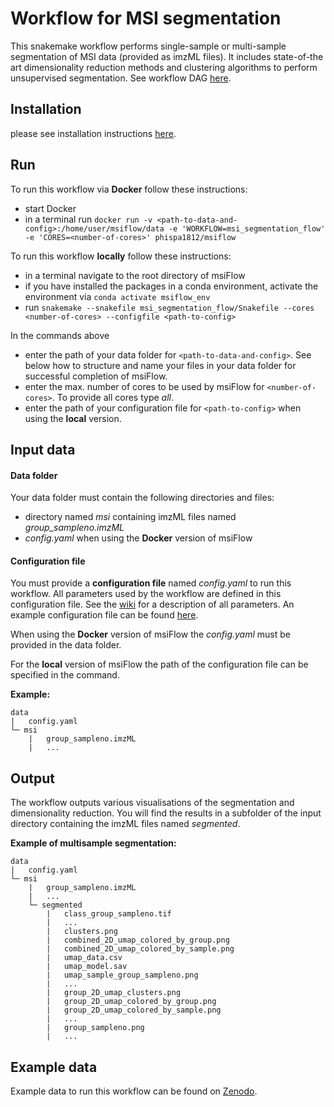 # Workflow for MSI segmentation
This snakemake workflow performs single-sample or multi-sample segmentation of MSI data (provided as imzML files).
It includes state-of-the art dimensionality reduction methods and clustering algorithms to perform unsupervised 
segmentation. See workflow DAG [here](https://github.com/Immunodynamics-Engel-Lab/msiflow/blob/main/msi_segmentation_flow/dag.pdf).

## Installation
please see installation instructions [here](https://github.com/Immunodynamics-Engel-Lab/msiflow).

## Run
To run this workflow via **Docker** follow these instructions:
  - start Docker
  - in a terminal run `docker run -v <path-to-data-and-config>:/home/user/msiflow/data -e 'WORKFLOW=msi_segmentation_flow' -e 'CORES=<number-of-cores>' phispa1812/msiflow`

To run this workflow **locally** follow these instructions:
- in a terminal navigate to the root directory of msiFlow
- if you have installed the packages in a conda environment, activate the environment via `conda activate msiflow_env`
- run `snakemake --snakefile msi_segmentation_flow/Snakefile --cores <number-of-cores> --configfile <path-to-config>`

In the commands above
- enter the path of your data folder for `<path-to-data-and-config>`. See below how to structure and 
name your files in your data folder for successful completion of msiFlow.
- enter the max. number of cores to be used by msiFlow for `<number-of-cores>`. To provide all cores type *all*.
- enter the path of your configuration file for `<path-to-config>` when using the **local** version. 

## Input data
#### Data folder
Your data folder must contain the following directories and files:
- directory named *msi* containing imzML files named *group_sampleno.imzML*
- *config.yaml* when using the **Docker** version of msiFlow

#### Configuration file
You must provide a **configuration file** named *config.yaml* to run this workflow. All parameters used by the workflow are defined in
this configuration file. See the [wiki]() for a description of all parameters. An example configuration file can be
found [here](https://github.com/Immunodynamics-Engel-Lab/msiflow/blob/main/msi_segmentation_flow/data/config.yaml).

When using the **Docker** version of msiFlow the *config.yaml* must be provided in the data folder. 

For the **local** version of msiFlow the path of the configuration file can be specified in the command.

**Example:**
```
data
|   config.yaml
└─ msi
    |   group_sampleno.imzML
    |   ...
```

## Output
The workflow outputs various visualisations of the segmentation and dimensionality reduction. You will find the results 
in a subfolder of the input directory containing the imzML files named *segmented*.

**Example of multisample segmentation:**
```
data
|   config.yaml
└─ msi
    |   group_sampleno.imzML
    |   ...
    └─ segmented
        |   class_group_sampleno.tif
        |   ... 
        |   clusters.png
        |   combined_2D_umap_colored_by_group.png
        |   combined_2D_umap_colored_by_sample.png
        |   umap_data.csv
        |   umap_model.sav
        |   umap_sample_group_sampleno.png
        |   ...
        |   group_2D_umap_clusters.png
        |   group_2D_umap_colored_by_group.png
        |   group_2D_umap_colored_by_sample.png
        |   ...
        |   group_sampleno.png
        |   ...
```

## Example data
Example data to run this workflow can be found on [Zenodo]().